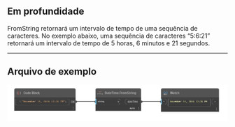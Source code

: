 ## Em profundidade
FromString retornará um intervalo de tempo de uma sequência de caracteres. No exemplo abaixo, uma sequência de caracteres “5:6:21” retornará um intervalo de tempo de 5 horas, 6 minutos e 21 segundos.
___
## Arquivo de exemplo

![FromString](./DSCore.DateTime.FromString_img.jpg)

